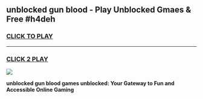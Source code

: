 
## unblocked gun blood - Play Unblocked Gmaes & Free #h4deh
<h3>
<a href="https://news.freeplayer.one?title=unblocked_gun_blood&ref=03M">CLICK TO PLAY</a></h3>
<hr>

<h3>
<a href="https://news.freeplayer.one?title=unblocked_gun_blood&ref=03M">CLICK 2 PLAY</a>
  
</h3>

<a href="https://news.freeplayer.one?title=unblocked_gun_blood&ref=03M"><img src="https://clearcache.store/games.png"></a>


**unblocked gun blood games unblocked: Your Gateway to Fun and Accessible Online Gaming**
